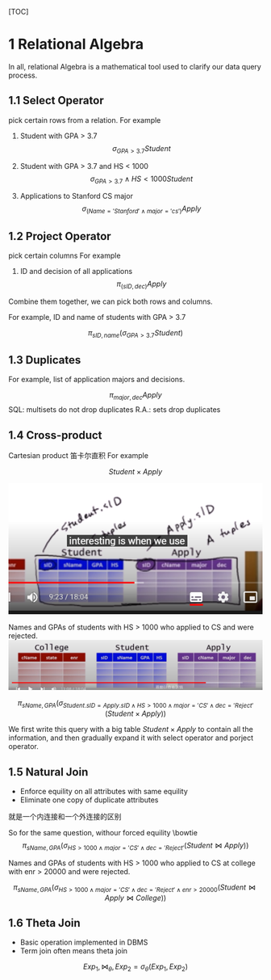 [TOC]
# 1 Relational Algebra
In all, relational Algebra is a mathematical tool used to clarify our data query process.

## 1.1 Select Operator
pick certain rows from a relation.
For example
1. Student with GPA > 3.7
$$\sigma_{GPA > 3.7} Student$$

2. Student with GPA > 3.7 and HS < 1000
$$\sigma_{GPA > 3.7} \wedge HS <1000 Student$$ 

3. Applications to Stanford CS major
$$\sigma_{(Name='Stanford'\wedge major='cs')} Apply$$

## 1.2 Project Operator
pick certain columns
For example
1. ID and decision of all applications
$$\pi_{(sID,dec)} Apply$$

Combine them together, we can pick both rows and columns.

For example, ID and name of students with GPA > 3.7

$$\pi_{sID,name}(\sigma_{GPA>3.7}Student)$$

## 1.3 Duplicates
For example, list of application majors and decisions.

$$\pi_{major,dec} Apply$$
SQL: multisets do not drop duplicates
R.A.: sets drop duplicates

## 1.4 Cross-product
Cartesian product 笛卡尔直积
For example

$$Student \times Apply$$

![](image/Intro-to-Database-JenniferWidom/1649693788192.png)

Names and GPAs of students with HS > 1000 who applied to CS and were rejected.
![](image/Intro-to-Database-JenniferWidom/1649694158509.png)


$$\pi_{sName,GPA}(\sigma_{Student.sID=Apply.sID \wedge HS > 1000 \wedge major='CS' \wedge dec = 'Reject'}(Student \times Apply))$$

We first write this query with a big table $Student \times Apply$ to contain all the information, and then gradually expand it with select operator and porject operator.


## 1.5 Natural Join
* Enforce equility on all attributes with same equility
* Eliminate one copy of duplicate attributes

就是一个内连接和一个外连接的区别

So for the same question, withour forced equility
\bowtie
$$\pi_{sName,GPA}(\sigma_{ HS > 1000 \wedge major='CS' \wedge dec = 'Reject'}(Student \bowtie Apply))$$

Names and GPAs of students with HS > 1000 who applied to CS at college with enr > 20000 and were rejected.

$$\pi_{sName,GPA}(\sigma_{ HS > 1000 \wedge major='CS' \wedge dec = 'Reject' \wedge enr > 20000}(Student \bowtie Apply \bowtie College))$$

## 1.6 Theta Join
* Basic operation implemented in DBMS
* Term join often means theta join


$$Exp_1, \bowtie_{\theta},Exp_2 = \sigma_{\theta}(Exp_1,Exp_2)$$
